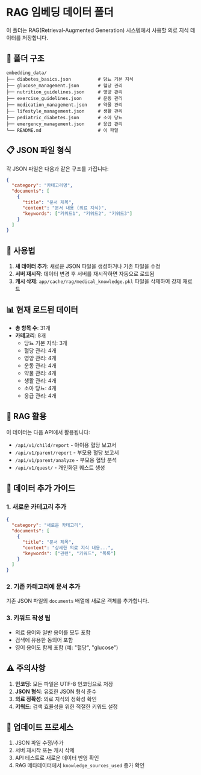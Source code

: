 # RAG 임베딩 데이터 폴더

이 폴더는 RAG(Retrieval-Augmented Generation) 시스템에서 사용할 의료 지식 데이터를 저장합니다.

## 📁 폴더 구조

```
embedding_data/
├── diabetes_basics.json          # 당뇨 기본 지식
├── glucose_management.json       # 혈당 관리
├── nutrition_guidelines.json     # 영양 관리
├── exercise_guidelines.json      # 운동 관리
├── medication_management.json    # 약물 관리
├── lifestyle_management.json     # 생활 관리
├── pediatric_diabetes.json       # 소아 당뇨
├── emergency_management.json     # 응급 관리
└── README.md                     # 이 파일
```

## 📋 JSON 파일 형식

각 JSON 파일은 다음과 같은 구조를 가집니다:

```json
{
  "category": "카테고리명",
  "documents": [
    {
      "title": "문서 제목",
      "content": "문서 내용 (의료 지식)",
      "keywords": ["키워드1", "키워드2", "키워드3"]
    }
  ]
}
```

## 🔧 사용법

1. **새 데이터 추가**: 새로운 JSON 파일을 생성하거나 기존 파일을 수정
2. **서버 재시작**: 데이터 변경 후 서버를 재시작하면 자동으로 로드됨
3. **캐시 삭제**: `app/cache/rag/medical_knowledge.pkl` 파일을 삭제하여 강제 재로드

## 📊 현재 로드된 데이터

- **총 항목 수**: 31개
- **카테고리**: 8개
  - 당뇨 기본 지식: 3개
  - 혈당 관리: 4개
  - 영양 관리: 4개
  - 운동 관리: 4개
  - 약물 관리: 4개
  - 생활 관리: 4개
  - 소아 당뇨: 4개
  - 응급 관리: 4개

## 🎯 RAG 활용

이 데이터는 다음 API에서 활용됩니다:

- `/api/v1/child/report` - 아이용 혈당 보고서
- `/api/v1/parent/report` - 부모용 혈당 보고서
- `/api/v1/parent/analyze` - 부모용 혈당 분석
- `/api/v1/quest/` - 개인화된 퀘스트 생성

## 📝 데이터 추가 가이드

### 1. 새로운 카테고리 추가
```json
{
  "category": "새로운 카테고리",
  "documents": [
    {
      "title": "문서 제목",
      "content": "상세한 의료 지식 내용...",
      "keywords": ["관련", "키워드", "목록"]
    }
  ]
}
```

### 2. 기존 카테고리에 문서 추가
기존 JSON 파일의 `documents` 배열에 새로운 객체를 추가합니다.

### 3. 키워드 작성 팁
- 의료 용어와 일반 용어를 모두 포함
- 검색에 유용한 동의어 포함
- 영어 용어도 함께 포함 (예: "혈당", "glucose")

## ⚠️ 주의사항

1. **인코딩**: 모든 파일은 UTF-8 인코딩으로 저장
2. **JSON 형식**: 유효한 JSON 형식 준수
3. **의료 정확성**: 의료 지식의 정확성 확인
4. **키워드**: 검색 효율성을 위한 적절한 키워드 설정

## 🔄 업데이트 프로세스

1. JSON 파일 수정/추가
2. 서버 재시작 또는 캐시 삭제
3. API 테스트로 새로운 데이터 반영 확인
4. RAG 메타데이터에서 `knowledge_sources_used` 증가 확인

